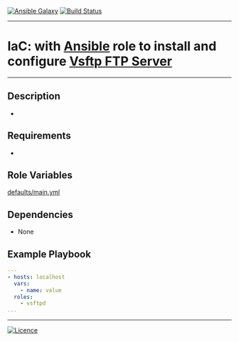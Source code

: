 [![Ansible Galaxy](https://img.shields.io/badge/Ansible%20Galaxy-vsFTP%20Server-blue.svg)](https://galaxy.ansible.com/wluisaraujo/iac-ansible-vsftpd) [![Build Status](https://travis-ci.org/wluisaraujo/ansible-role-vsftpd.svg?branch=master)](https://travis-ci.org/wluisaraujo/ansible-role-vsftpd)

---
# IaC: with [Ansible](https://www.ansible) role to install and configure [Vsftp FTP Server](vsftpd.beasts.org/)
------------

Description
------------

 *

Requirements
------------

 *

Role Variables
--------------

[defaults/main.yml](defaults/main.yml)

Dependencies
------------

* None

Example Playbook
----------------
```yaml
---
- hosts: localhost
  vars:
    - name: value
  roles:
    - vsftpd
...
```

----------------
[![Licence](https://img.shields.io/badge/License-GPL%20v3-red.svg)](https://www.gnu.org/licenses/gpl-3.0.pt-br.html)
